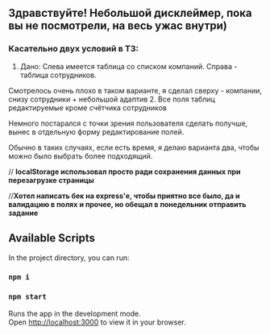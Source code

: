 
## Здравствуйте! Небольшой дисклеймер, пока вы не посмотрели, на весь ужас внутри)

### Касательно двух условий в ТЗ: 
1. Дано: Слева имеется таблица со списком компаний. Справа - таблица сотрудников.

Смотрелось очень плохо в таком варианте, я сделал сверху - компании, снизу сотрудники + небольшой адаптив
2. Все поля таблиц редактируемые кроме счётчика сотрудников

Немного постарался с точки зрения пользователя сделать получше, вынес в отдельную форму редактирование полей.

Обычно в таких случаях, если есть время, я делаю варианта два, чтобы можно было выбрать более подходящий.

//
**localStorage использовал просто ради сохранения данных при перезагрузке страницы**

//**Хотел написать бек на express'е, чтобы приятно все было, да и валидацию в полях и прочее, но обещал в понедельник отправить задание**


## Available Scripts

In the project directory, you can run:

### `npm i`
### `npm start`

Runs the app in the development mode.\
Open [http://localhost:3000](http://localhost:3000) to view it in your browser.

